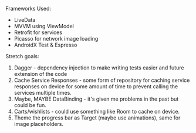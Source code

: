 Frameworks Used: 
* LiveData
* MVVM using ViewModel
* Retrofit for services
* Picasso for network image loading
* AndroidX Test & Espresso

Stretch goals:
1. Dagger - dependency injection to make writing tests easier and future extension of the code
2. Cache Service Responses - some form of repository for caching service responses on device for
some amount of time to prevent calling the services multiple times. 
3. Maybe, MAYBE DataBinding - it's given me problems in the past but could be fun.
3. Carts/wishlists - could use something like Room to cache on device.
4. Theme the progress bar as Target (maybe use animations), same for image placeholders.